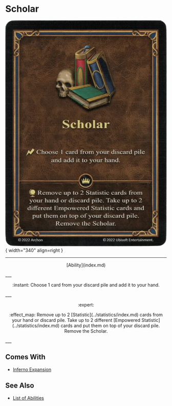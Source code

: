 # Scholar

![Scholar](../assets/abilities-scholar.webp){ width="340" align=right }

___
<p style="text-align: center;" markdown>[Ability](index.md)</p>
___
<p style="text-align: center;" markdown>:instant: Choose 1 card from your discard pile and add it to your hand.</p>
___
<p style="text-align: center;" markdown> :expert: </p>

<p style="text-align: center;" markdown>:effect_map: Remove up to 2 [Statistic](../statistics/index.md) cards from your hand or discard pile. Take up to 2 different [Empowered Statistic](../statistics/index.md) cards and put them on top of your discard pile. Remove the Scholar.</p>
___


## Comes With

- [Inferno Expansion](../content.md)


## See Also

- [List of Abilities](index.md)
